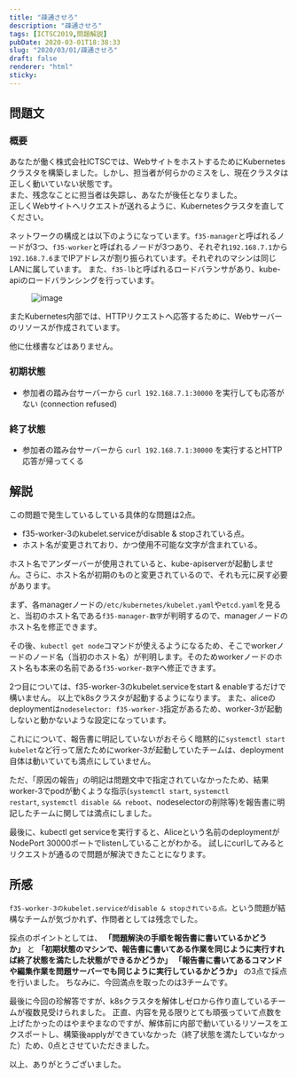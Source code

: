 ```yaml
---
title: "疎通させろ"
description: "疎通させろ"
tags: [ICTSC2019,問題解説]
pubDate: 2020-03-01T18:38:33
slug: "2020/03/01/疎通させろ"
draft: false
renderer: "html"
sticky: 
---
```



<h2 id="%E5%95%8F%E9%A1%8C%E6%96%87">問題文&nbsp;<a href="https://wiki.icttoracon.net/ictsc2019/problems/taishi:coredns/blog/#%E5%95%8F%E9%A1%8C%E6%96%87"></a>&nbsp;</h2>



<h3 id="%E6%A6%82%E8%A6%81">概要&nbsp;<a href="https://wiki.icttoracon.net/ictsc2019/problems/taishi:coredns/blog/#%E6%A6%82%E8%A6%81"></a>&nbsp;</h3>



<p>あなたが働く株式会社ICTSCでは、WebサイトをホストするためにKubernetesクラスタを構築しました。しかし、担当者が何らかのミスをし、現在クラスタは正しく動いていない状態です。<br>また、残念なことに担当者は失踪し、あなたが後任となりました。<br>正しくWebサイトへリクエストが送れるように、Kubernetesクラスタを直してください。</p>



<p>ネットワークの構成とは以下のようになっています。<code>f35-manager</code>と呼ばれるノードが3つ、<code>f35-worker</code>と呼ばれるノードが3つあり、それぞれ<code>192.168.7.1</code>から<code>192.168.7.6</code>までIPアドレスが割り振られています。それぞれのマシンは同じLANに属しています。 また、<code>f35-lb</code>と呼ばれるロードバランサがあり、kube-apiのロードバランシングを行っています。</p>



<figure class="wp-block-image"><img decoding="async" src="https://wiki.icttoracon.net/attachment/5e564e6e2f8d9c005abff893" alt="image"/></figure>



<p>またKubernetes内部では、HTTPリクエストへ応答するために、Webサーバーのリソースが作成されています。</p>



<p>他に仕様書などはありません。</p>



<h3 id="%E5%88%9D%E6%9C%9F%E7%8A%B6%E6%85%8B">初期状態&nbsp;<a href="https://wiki.icttoracon.net/ictsc2019/problems/taishi:coredns/blog/#%E5%88%9D%E6%9C%9F%E7%8A%B6%E6%85%8B"></a>&nbsp;</h3>



<ul><li>参加者の踏み台サーバーから&nbsp;<code>curl 192.168.7.1:30000</code>&nbsp;を実行しても応答がない (connection refused)</li></ul>



<h3 id="%E7%B5%82%E4%BA%86%E7%8A%B6%E6%85%8B">終了状態&nbsp;<a href="https://wiki.icttoracon.net/ictsc2019/problems/taishi:coredns/blog/#%E7%B5%82%E4%BA%86%E7%8A%B6%E6%85%8B"></a>&nbsp;</h3>



<ul><li>参加者の踏み台サーバーから&nbsp;<code>curl 192.168.7.1:30000</code>&nbsp;を実行するとHTTP応答が帰ってくる</li></ul>



<h2 id="%E8%A7%A3%E8%AA%AC">解説&nbsp;<a href="https://wiki.icttoracon.net/ictsc2019/problems/taishi:coredns/blog/#%E8%A7%A3%E8%AA%AC"></a>&nbsp;</h2>



<p>この問題で発生しているしている具体的な問題は2点。</p>



<ul><li>f35-worker-3のkubelet.serviceがdisable &amp; stopされている点。</li><li>ホスト名が変更されており、かつ使用不可能な文字が含まれている。</li></ul>



<p>ホスト名でアンダーバーが使用されていると、kube-apiserverが起動しません。さらに、ホスト名が初期のものと変更されているので、それも元に戻す必要があります。</p>



<p>まず、各managerノードの<code>/etc/kubernetes/kubelet.yaml</code>や<code>etcd.yaml</code>を見ると、当初のホスト名である<code>f35-manager-数字</code>が判明するので、managerノードのホスト名を修正できます。</p>



<p>その後、<code>kubectl get node</code>コマンドが使えるようになるため、そこでworkerノードのノード名（当初のホスト名）が判明します。そのためworkerノードのホスト名も本来の名前である<code>f35-worker-数字</code>へ修正できます。</p>



<p>2つ目については、f35-worker-3のkubelet.serviceをstart &amp; enableするだけで構いません。 以上でk8sクラスタが起動するようになります。 また、aliceのdeploymentは<code>nodeselector: f35-worker-3</code>指定があるため、worker-3が起動しないと動かないような設定になっています。</p>



<p>これにについて、報告書に明記していないがおそらく暗黙的に<code>systemctl start kubelet</code>など行って居たためにworker-3が起動していたチームは、deployment自体は動いていても満点にしていません。</p>



<p>ただ、「原因の報告」の明記は問題文中で指定されていなかったため、結果worker-3でpodが動くような指示(<code>systemctl start</code>,&nbsp;<code>systemctl restart</code>,&nbsp;<code>systemctl disable &amp;&amp; reboot</code>、nodeselectorの削除等)を報告書に明記したチームに関しては満点にしました。</p>



<p>最後に、kubectl get serviceを実行すると、Aliceという名前のdeploymentがNodePort 30000ポートでlistenしていることがわかる。 試しにcurlしてみるとリクエストが通るので問題が解決できたことになります。</p>



<h2 id="%E6%89%80%E6%84%9F">所感&nbsp;<a href="https://wiki.icttoracon.net/ictsc2019/problems/taishi:coredns/blog/#%E6%89%80%E6%84%9F"></a>&nbsp;</h2>



<p><code>f35-worker-3のkubelet.serviceがdisable &amp; stopされている点。</code>という問題が結構なチームが気づかれず、作問者としては残念でした。</p>



<p>採点のポイントとしては、&nbsp;<strong>「問題解決の手順を報告書に書いているかどうか」</strong>&nbsp;と&nbsp;<strong>「初期状態のマシンで、報告書に書いてある作業を同じように実行すれば終了状態を満たした状態ができるかどうか」</strong>&nbsp;<strong>「報告書に書いてあるコマンドや編集作業を問題サーバーでも同じように実行しているかどうか」</strong>&nbsp;の3点で採点を行いました。 ちなみに、今回満点を取ったのは3チームです。</p>



<p>最後に今回の珍解答ですが、k8sクラスタを解体しゼロから作り直しているチームが複数見受けられました。 正直、内容を見る限りとても頑張っていて点数を上げたかったのはやまやまなのですが、解体前に内部で動いているリソースをエクスポートし、構築後applyができていなかった（終了状態を満たしていなかった）ため、0点とさせていただきました。</p>



<p>以上、ありがとうございました。</p>
